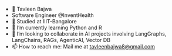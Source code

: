 - 👋 Tavleen Bajwa
- Software Engineer @InventHealth
- 👀 Studied at IIIT-Bangalore
- 🌱 I’m currently learning Python and R
- 💞️ I’m looking to collaborate in AI projects involving LangGraphs, LangChains, RAGs, AgenticAI, Vector DB
- 📫 How to reach me: Mail me at tavleenbajwa8@gmail.com 

<!---
tavleenbajwa8/tavleenbajwa8 is a ✨ special ✨ repository because its `README.md` (this file) appears on your GitHub profile.
You can click the Preview link to take a look at your changes.
--->
